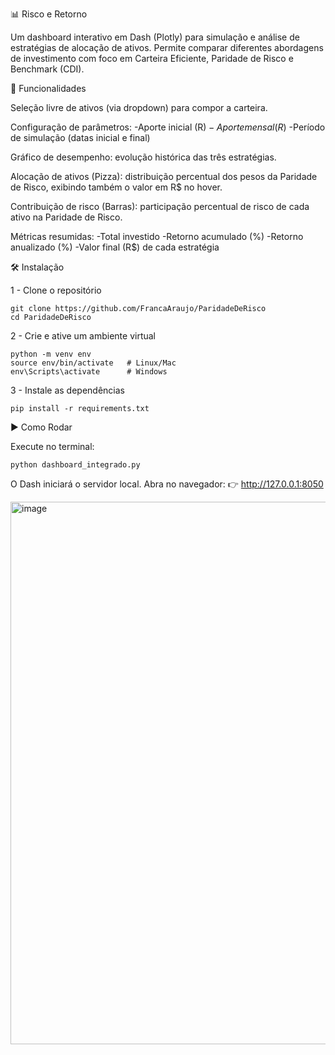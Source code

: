 📊 Risco e Retorno

Um dashboard interativo em Dash (Plotly) para simulação e análise de estratégias de alocação de ativos.
Permite comparar diferentes abordagens de investimento com foco em Carteira Eficiente, Paridade de Risco e Benchmark (CDI).

🚀 Funcionalidades

Seleção livre de ativos (via dropdown) para compor a carteira.

Configuração de parâmetros:
-Aporte inicial (R$)
-Aporte mensal (R$)
-Período de simulação (datas inicial e final)

Gráfico de desempenho: evolução histórica das três estratégias.

Alocação de ativos (Pizza): distribuição percentual dos pesos da Paridade de Risco, exibindo também o valor em R$ no hover.

Contribuição de risco (Barras): participação percentual de risco de cada ativo na Paridade de Risco.

Métricas resumidas:
    -Total investido
    -Retorno acumulado (%)
    -Retorno anualizado (%)
    -Valor final (R$) de cada estratégia

🛠️ Instalação

1 - Clone o repositório

    git clone https://github.com/FrancaAraujo/ParidadeDeRisco
    cd ParidadeDeRisco

2 - Crie e ative um ambiente virtual 

    python -m venv env
    source env/bin/activate   # Linux/Mac
    env\Scripts\activate      # Windows

3 - Instale as dependências

    pip install -r requirements.txt

▶️ Como Rodar

Execute no terminal:

    python dashboard_integrado.py
    
O Dash iniciará o servidor local.
Abra no navegador: 👉 http://127.0.0.1:8050

<img width="1846" height="868" alt="image" src="https://github.com/user-attachments/assets/cd6b9325-e82a-49e1-9426-65537a5288c8" />

